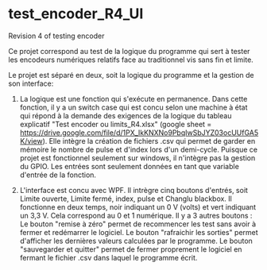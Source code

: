 # test_encoder_R4_UI
Revision 4 of testing encoder


Ce projet correspond au test de la logique du programme qui sert à tester les encodeurs numériques relatifs face au traditionnel vis sans fin et limite.

Le projet est séparé en deux, soit la logique du programme et la gestion de son interface:

1. La logique est une fonction qui s'exécute en permanence. Dans cette fonction, il y a un switch case qui est concu selon une machine à état 
   qui répond à la demande des exigences de la logique du tableau explicatif "Test encoder ou limits_R4.xlsx" 
   (google sheet = https://drive.google.com/file/d/1PX_IkKNXNo9PbqIwSbJYZ03ocUUfGA5K/view).
   Elle intègre la création de fichiers .csv qui permet de garder en mémoire le nombre de pulse et d'index lors d'un demi-cycle.
   Puisque ce projet est fonctionnel seulement sur windows, il n'intègre pas la gestion du GPIO. Les entrées sont seulement données en tant que variable d'entrée de la fonction.

2. L'interface est concu avec WPF. Il intrègre cinq boutons d'entrés, soit Limite ouverte, Limite fermé, index, pulse et Changlu blackbox.
   Il fonctionne en deux temps, noir indiquant un 0 V (volts) et vert indiquant un 3,3 V. Cela correspond au 0 et 1 numérique.
   Il y a 3 autres boutons : Le bouton "remise à zéro" permet de recommencer les test sans avoir à fermer et redémarrer le logiciel. 
   Le bouton "rafraichir les sorties" permet d'afficher les dernières valeurs calculées par le programme. Le bouton "sauvegarder et quitter" permet de fermer proprement
   le logiciel en fermant le fichier .csv dans laquel le programme écrit.
    
